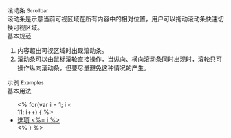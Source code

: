 <div class="mb40">
    <div class="fontsize-20">滚动条 <small>Scrollbar</small></div>
    <div class="color-999 mt4">滚动条是示意当前可视区域在所有内容中的相对位置，用户可以拖动滚动条快速切换可视区域。</div>
</div>

<div class="usage mb40">
    <div>基本规范</div>
    <ol>
        <li>内容超出可视区域时出现滚动条。</li>
        <li>滚动条可以由鼠标滚轮直接操作，当纵向、横向滚动条同时出现时，滚轮只可操作纵向滚动条，但要尽量避免这种情况的产生。</li>
    </ol>
</div>

<div class="fontsize-16 mb10">示例 <small>Examples</small></div>

<div class="example">
    <div class="content">
    	<div class="content-header">
    		<div>基本用法</div>
    	</div>
    	<div class="content-body">
    		<div class="dropdown open clearfix">
        		<ul class="dropdown-menu" style="position: relative; width: 140px;">
        			<% for(var i = 1; i < 11; i++) { %>
                    <li><a href="javascript: void(0);">选项 <%= i %></a></li>
                    <% } %>
  				</ul>
  			</div>
        </div>
    </div>
</div>
